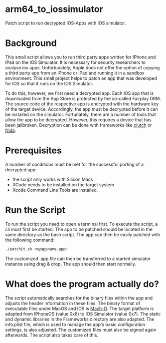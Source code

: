 # arm64_to_iossimulator
Patch script to run decrypted IOS-Apps with IOS simulator.

# Background
This small script allows you to run third party apps written for 
IPhone and IPad on the IOS Simulator. It is necessary for security 
researchers to analyse ios apps. Unfortunately, Apple does not offer 
the option of copying a third party app from an iPhone or iPad and 
running it in a sandbox environment. This small project helps to patch an 
app that was developed for IOS so that it runs on the IOS Simulator.  

To do this, however, we first need a decrypted app. Each IOS app that is 
downloaded from the App Store is protected 
by the so-called Fairplay DRM. The source code of the respective app is 
encrypted with the hardware key of the target device. Accordingly, the app must be 
decrypted before it can be installed on the simulator.  Fortunately, there are a 
number of tools that allow the app to be decrypted. However, this requires a device 
that has been jailbroken. Decryption can be done with frameworks like 
[clutch](https://github.com/kazaf0322/clutch) or [frida](https://github.com/AloneMonkey/frida-ios-dump). 


# Prerequisites
A number of conditions must  be met for the successful porting of a decrypted app:
- the script only works with Silicon Macs
- XCode needs to be installed on the target system
- Xcode Command Line Tools are installed. 

# Run the Script
To run the script you need to open a terminal first. To execute the script, a cli must 
first be started. The app to be patched should be located in the same directory as the 
bash script. The app can then be easily patched with the following command:

```bash
./patchit.sh <myappname.app>
```
The customized .app file can then be transferred to a started simulator instance using drag & drop. 
The app should then start normally. 

# What does the program actually do?
The script automatically searches for the binary files within the app and adjusts the header information 
in these files. The binary format of executable files under MacOS and IOS is [Mach-O](https://en.wikipedia.org/wiki/Mach-O). The target platform 
is adapted from IPhoneOS (value 0x6) to IOS Simulator (value 0x7). The static and dynamic libraries in the Frameworks directory are also adapted.
The info.plist file, which is used to manage the app's basic configuration settings, is also adjusted. 
The customized files must also be signed again afterwards. The script also takes care of this. 



